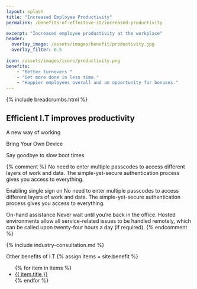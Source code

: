```yaml
---
layout: splash 
title: "Increased Employee Productivity"
permalink: /benefits-of-effective-it/increased-productivity

excerpt: "Increased employee productivity at the workplace"
header:
  overlay_image: /assets/images/benefit/productivity.jpg
  overlay_filter: 0.5 
  
icon: /assets/images/icons/productivity.png
benefits:
    - "Better turnovers "
    - "Get more done in less time."
    - "Happier employees overall and an opportunity for bonuses."
---
```


{% include breadcrumbs.html %}

## Efficient I.T improves productivity


A new way of working 

Bring Your Own Device

Say goodbye to slow boot times

{% comment %}
No need to enter multiple passcodes to access different layers of work and data. The simple-yet-secure authentication process gives you access to everything.


Enabling single sign on
No need to enter multiple passcodes to access different layers of work and data. The simple-yet-secure authentication process gives you access to everything.

On-hand assistance
Never wait until you’re back in the office. Hosted environments allow all service-related issues to be handled remotely, which can be called upon twenty-four hours a day (if required).
{% endcomment %}

{% include industry-consultation.md %}


Other benefits of I.T
{% assign items = site.benefit %}
<ul class="">
    {% for item in items %}
        <li><a href="{{ item.url }}">{{ item.title }}</a></li>
    {% endfor %}
</ul>
        